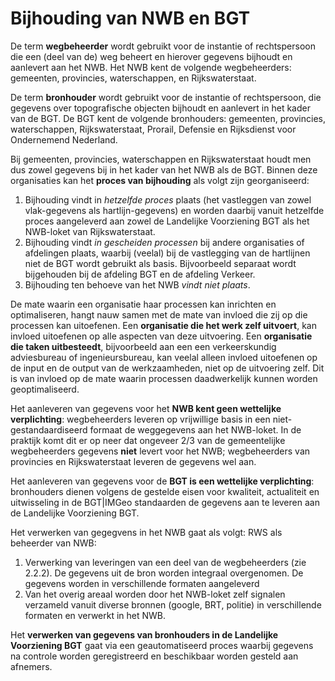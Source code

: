 # Bijhouding van NWB en BGT

De term **wegbeheerder** wordt gebruikt voor de instantie of rechtspersoon die een (deel van de) weg beheert en hierover gegevens bijhoudt en aanlevert aan het NWB. Het NWB kent de volgende wegbeheerders: gemeenten, provincies, waterschappen, en Rijkswaterstaat.

De term **bronhouder** wordt gebruikt voor de instantie of rechtspersoon, die gegevens over topografische objecten bijhoudt en aanlevert in het kader van de BGT. De BGT kent de volgende bronhouders: gemeenten, provincies, waterschappen, Rijkswaterstaat, Prorail, Defensie en Rijksdienst voor Ondernemend Nederland.

Bij gemeenten, provincies, waterschappen en Rijkswaterstaat houdt men dus zowel gegevens bij in het kader van het NWB als de BGT. Binnen deze organisaties kan het **proces van bijhouding** als volgt zijn georganiseerd:
1. Bijhouding vindt in _hetzelfde proces_ plaats (het vastleggen van zowel vlak-gegevens als hartlijn-gegevens) en worden daarbij vanuit hetzelfde proces aangeleverd aan zowel de Landelijke Voorziening BGT als het NWB-loket van Rijkswaterstaat.  
2. Bijhouding vindt _in gescheiden processen_ bij andere organisaties of afdelingen plaats, waarbij (veelal) bij de vastlegging van de hartlijnen niet de BGT wordt gebruikt als basis. Bijvoorbeeld separaat wordt bijgehouden bij de afdeling BGT en de afdeling Verkeer.
3. Bijhouding ten behoeve van het NWB _vindt niet plaats_.

De mate waarin een organisatie haar processen kan inrichten en optimaliseren, hangt nauw samen met de mate van invloed die zij op die processen kan uitoefenen. Een **organisatie die het werk zelf uitvoert**, kan invloed uitoefenen op alle aspecten van deze uitvoering. Een **organisatie die taken uitbesteedt**, bijvoorbeeld aan een een verkeerskundig adviesbureau of ingenieursbureau, kan veelal alleen invloed uitoefenen op de input en de output van de werkzaamheden, niet op de uitvoering zelf. Dit is van invloed op de mate waarin processen daadwerkelijk kunnen worden geoptimaliseerd.

Het aanleveren van gegevens voor het **NWB kent geen wettelijke verplichting**: wegbeheerders leveren op vrijwillige basis in een niet-gestandaardiseerd formaat de weggegevens aan het NWB-loket. In de praktijk komt dit er op neer dat ongeveer 2/3 van de gemeentelijke wegbeheerders gegevens __niet__ levert voor het NWB; wegbeheerders van provincies en Rijkswaterstaat leveren de gegevens wel aan.

Het aanleveren van gegevens voor de **BGT is een wettelijke verplichting**: bronhouders dienen volgens de gestelde eisen voor kwaliteit,  actualiteit en uitwisseling in de BGT|IMGeo standaarden de gegevens aan te leveren aan de Landelijke Voorziening BGT. 

Het verwerken van gegegvens in het NWB gaat als volgt: 
RWS als beheerder van NWB: 
1.	Verwerking van leveringen van een deel van de wegbeheerders (zie 2.2.2). De gegevens uit de bron worden integraal overgenomen. De gegevens worden in verschillende formaten aangeleverd 
2.	Van het overig areaal worden door het NWB-loket zelf signalen verzameld vanuit diverse bronnen (google, BRT, politie) in verschillende formaten en verwerkt in het NWB.

Het **verwerken van gegevens van bronhouders in de Landelijke Voorziening BGT** gaat via een geautomatiseerd proces waarbij gegevens na controle worden geregistreerd en beschikbaar worden gesteld aan afnemers.









